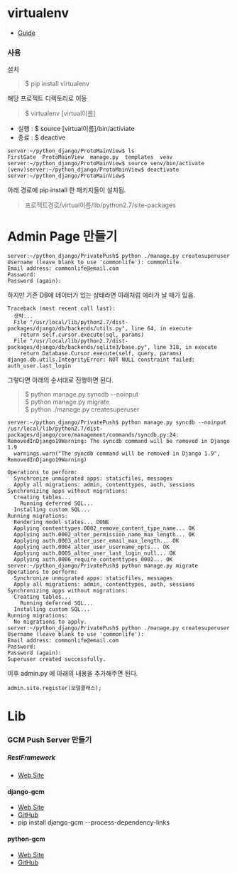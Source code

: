 # virtualenv
* [Guide](http://docs.python-guide.org/en/latest/dev/virtualenvs/)

### 사용
설치
> $ pip install virtualenv

해당 프로젝트 디렉토리로 이동
> $ virtualenv [virtual이름]

* 실행 : $ source [virtual이름]/bin/activiate
* 종료 : $ deactive

```
server:~/python_django/ProtoMainView$ ls
FirstGate  ProtoMainView  manage.py  templates  venv
server:~/python_django/ProtoMainView$ source venv/bin/activate
(venv)server:~/python_django/ProtoMainView$ deactivate
server:~/python_django/ProtoMainView$
```

아래 경로에 pip install 한 패키지들이 설치됨.
> 프로젝트경로/virtual이름/lib/python2.7/site-packages

# Admin Page 만들기
```
server:~/python_django/PrivatePush$ python ./manage.py createsuperuser
Username (leave blank to use 'commonlife'): commonlife
Email address: commonlife@email.com
Password:
Password (again):
```

하지만 기존 DB에 데이터가 있는 상태라면 아래처럼 에러가 날 때가 있음.
```
Traceback (most recent call last):
  생략...
  File "/usr/local/lib/python2.7/dist-packages/django/db/backends/utils.py", line 64, in execute
    return self.cursor.execute(sql, params)
  File "/usr/local/lib/python2.7/dist-packages/django/db/backends/sqlite3/base.py", line 318, in execute
    return Database.Cursor.execute(self, query, params)
django.db.utils.IntegrityError: NOT NULL constraint failed: auth_user.last_login
```

그렇다면 아래의 순서대로 진행하면 된다.

>  $ python manage.py syncdb --noinput <br/>
>  $ python manage.py migrate <br/>
>  $ python ./manage.py createsuperuser

```
server:~/python_django/PrivatePush$ python manage.py syncdb --noinput
/usr/local/lib/python2.7/dist-packages/django/core/management/commands/syncdb.py:24: RemovedInDjango19Warning: The syncdb command will be removed in Django 1.9
  warnings.warn("The syncdb command will be removed in Django 1.9", RemovedInDjango19Warning)

Operations to perform:
  Synchronize unmigrated apps: staticfiles, messages
  Apply all migrations: admin, contenttypes, auth, sessions
Synchronizing apps without migrations:
  Creating tables...
    Running deferred SQL...
  Installing custom SQL...
Running migrations:
  Rendering model states... DONE
  Applying contenttypes.0002_remove_content_type_name... OK
  Applying auth.0002_alter_permission_name_max_length... OK
  Applying auth.0003_alter_user_email_max_length... OK
  Applying auth.0004_alter_user_username_opts... OK
  Applying auth.0005_alter_user_last_login_null... OK
  Applying auth.0006_require_contenttypes_0002... OK
server:~/python_django/PrivatePush$ python manage.py migrate
Operations to perform:
  Synchronize unmigrated apps: staticfiles, messages
  Apply all migrations: admin, contenttypes, auth, sessions
Synchronizing apps without migrations:
  Creating tables...
    Running deferred SQL...
  Installing custom SQL...
Running migrations:
  No migrations to apply.
server:~/python_django/PrivatePush$ python ./manage.py createsuperuser
Username (leave blank to use 'commonlife'):
Email address: commonlife@email.com
Password:
Password (again):
Superuser created successfully.
```

이후 admin.py 에 아래의 내용을 추가해주면 된다.
```
admin.site.register(모델클래스);
```

# Lib
### GCM Push Server 만들기 
##### RestFramework
* [Web Site](http://www.django-rest-framework.org/)

#### django-gcm
* [Web Site](http://django-gcm.readthedocs.org/)
* [GitHub](https://github.com/bogdal/django-gcm)
* pip install django-gcm --process-dependency-links

#### python-gcm
* [Web Site](http://blog.namis.me/python-gcm/)
* [GitHub](https://github.com/geeknam/python-gcm)
